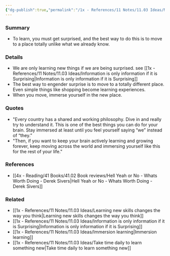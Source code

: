 ```yaml
---
{"dg-publish":true,"permalink":"/1x - References/11 Notes/11.03 Ideas/Move to learn something new/","title":"Move to learn something new","created":"2023-07-02T11:44:10.000+03:00","updated":"2024-02-14T20:18:26.830+03:00"}
---
```



### Summary
- To learn, you must get surprised, and the best way to do this is to move to a place totally unlike what we already know.

### Details
- We are only learning new things if we are being surprised. see [[1x - References/11 Notes/11.03 Ideas/Information is only information if it is Surprising\|Information is only information if it is Surprising]]
- The best way to engender surprise is to move to a totally different place. Even simple things like shopping become learning experiences.
- When you move, immerse yourself in the new place.

### Quotes
- "Every country has a shared and working philosophy. Dive in and really try to understand it. This is one of the best things you can do for your brain. Stay immersed at least until you feel yourself saying “we” instead of “they.”
- "Then, if you want to keep your brain actively learning and growing forever, keep moving across the world and immersing yourself like this for the rest of your life."
### References
- [[4x - Reading/41 Books/41.02 Book reviews/Hell Yeah or No - Whats Worth Doing - Derek Sivers\|Hell Yeah or No - Whats Worth Doing - Derek Sivers]]

### Related
- [[1x - References/11 Notes/11.03 Ideas/Learning new skills changes the way you think\|Learning new skills changes the way you think]]
- [[1x - References/11 Notes/11.03 Ideas/Information is only information if it is Surprising\|Information is only information if it is Surprising]]
- [[1x - References/11 Notes/11.03 Ideas/Immersion learning\|Immersion learning]]
- [[1x - References/11 Notes/11.03 Ideas/Take time daily to learn something new\|Take time daily to learn something new]]